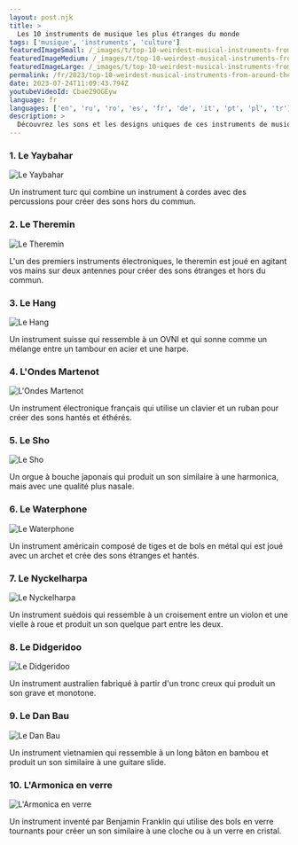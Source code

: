 ```yaml
---
layout: post.njk
title: >
  Les 10 instruments de musique les plus étranges du monde
tags: ['musique', 'instruments', 'culture']
featuredImageSmall: /_images/t/top-10-weirdest-musical-instruments-from-around-the-world-cover-fr-small.webp
featuredImageMedium: /_images/t/top-10-weirdest-musical-instruments-from-around-the-world-cover-fr-medium.webp
featuredImageLarge: /_images/t/top-10-weirdest-musical-instruments-from-around-the-world-cover-fr-large.webp
permalink: /fr/2023/top-10-weirdest-musical-instruments-from-around-the-world.html
date: 2023-07-24T11:09:43.794Z
youtubeVideoId: CbaeZ9OGEyw
language: fr
languages: ['en', 'ru', 'ro', 'es', 'fr', 'de', 'it', 'pt', 'pl', 'tr']
description: >
  Découvrez les sons et les designs uniques de ces instruments de musique non conventionnels qui sont joués dans différentes parties du monde.
---
```


### 1. Le Yaybahar

![Le Yaybahar](/_images/b/bc2e2d8666a0bb39445cfdc6e0b04f1a-medium.webp)

Un instrument turc qui combine un instrument à cordes avec des percussions pour créer des sons hors du commun.

### 2. Le Theremin

![Le Theremin](/_images/e/ea59a05120ddda65ca53cabaf4ac401e-medium.webp)

L'un des premiers instruments électroniques, le theremin est joué en agitant vos mains sur deux antennes pour créer des sons étranges et hors du commun.

### 3. Le Hang

![Le Hang](/_images/6/6e060d0d8246405d5214a185288cf91d-medium.webp)

Un instrument suisse qui ressemble à un OVNI et qui sonne comme un mélange entre un tambour en acier et une harpe.

### 4. L'Ondes Martenot

![L'Ondes Martenot](/_images/7/759f55aeca15384cc7c9199cd6aa8180-medium.webp)

Un instrument électronique français qui utilise un clavier et un ruban pour créer des sons hantés et éthérés.

### 5. Le Sho

![Le Sho](/_images/0/04a4f600f0a75cd99357f3cd3a4d6e9c-medium.webp)

Un orgue à bouche japonais qui produit un son similaire à une harmonica, mais avec une qualité plus nasale.

### 6. Le Waterphone

![Le Waterphone](/_images/2/28efccc3f29b38ea2f14f48041b33fa5-medium.webp)

Un instrument américain composé de tiges et de bols en métal qui est joué avec un archet et crée des sons étranges et hantés.

### 7. Le Nyckelharpa

![Le Nyckelharpa](/_images/3/358f9c2a6070d9c729882d82b7bd6d21-medium.webp)

Un instrument suédois qui ressemble à un croisement entre un violon et une vielle à roue et produit un son quelque part entre les deux.

### 8. Le Didgeridoo

![Le Didgeridoo](/_images/6/6809545237e49b43748588c47a5ef308-medium.webp)

Un instrument australien fabriqué à partir d'un tronc creux qui produit un son grave et monotone.

### 9. Le Dan Bau

![Le Dan Bau](/_images/0/08f6b8eaa91312e10ca3c6a6993d7d4e-medium.webp)

Un instrument vietnamien qui ressemble à un long bâton en bambou et produit un son similaire à une guitare slide.

### 10. L'Armonica en verre

![L'Armonica en verre](/_images/e/eead3f4efc1d8ab4d48bc75a5e6fdf90-medium.webp)

Un instrument inventé par Benjamin Franklin qui utilise des bols en verre tournants pour créer un son similaire à une cloche ou à un verre en cristal.

